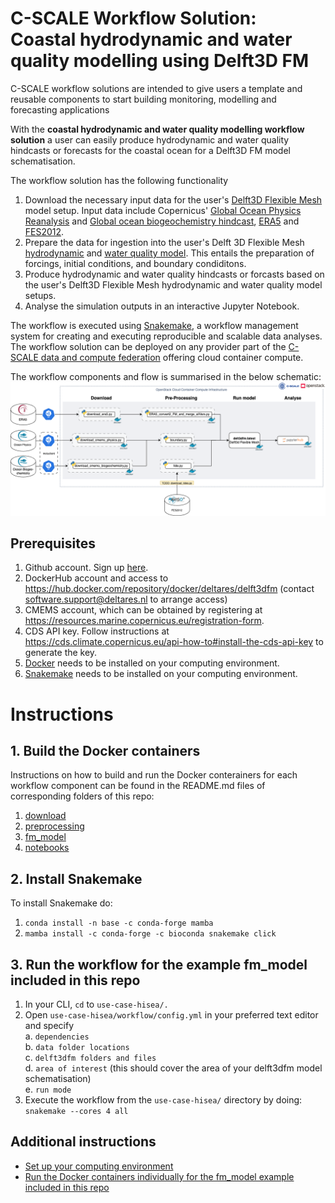 # C-SCALE Workflow Solution: Coastal hydrodynamic and water quality modelling using Delft3D FM

C-SCALE workflow solutions are intended to give users a template and reusable components to start building monitoring, modelling and forecasting applications

With the **coastal hydrodynamic and water quality modelling workflow solution** a user can easily produce hydrodynamic and water quality hindcasts or forecasts for the coastal ocean for a Delft3D FM model schematisation.

The workflow solution has the following functionality

1. Download the necessary input data for the user's [Delft3D Flexible Mesh](https://www.deltares.nl/en/software/delft3d-flexible-mesh-suite/) model setup. Input data include Copernicus' [Global Ocean Physics Reanalysis](https://resources.marine.copernicus.eu/product-download/GLOBAL_REANALYSIS_PHY_001_030) and [Global ocean biogeochemistry hindcast](https://resources.marine.copernicus.eu/product-download/GLOBAL_REANALYSIS_BIO_001_029), [ERA5](https://cds.climate.copernicus.eu/cdsapp#!/dataset/reanalysis-era5-single-levels?tab=form) and [FES2012](https://www.aviso.altimetry.fr/es/data/products/auxiliary-products/global-tide-fes/description-fes2012.html).
2. Prepare the data for ingestion into the user's Delft 3D Flexible Mesh [hydrodynamic](https://www.deltares.nl/en/software/module/d-flow-flexible-mesh/) and [water quality model](https://www.deltares.nl/en/software/module/d-water-quality/). This entails the preparation of forcings, initial conditions, and boundary condiditons.
3. Produce hydrodynamic and water quality hindcasts or forcasts based on the user's Delft3D Flexible Mesh hydrodynamic and water quality model setups.
4. Analyse the simulation outputs in an interactive Jupyter Notebook.

The workflow is executed using [Snakemake](https://snakemake.readthedocs.io/en/stable/index.html), a workflow management system for creating and executing reproducible and scalable data analyses. The workflow solution can be deployed on any provider part of the [C-SCALE data and compute federation](https://c-scale.eu/) offering cloud container compute.

The workflow components and flow is summarised in the below schematic:
![workflow](./img/workflow.png)

## Prerequisites
1. Github account. Sign up [here](https://github.com/signup).
2. DockerHub account and access to https://hub.docker.com/repository/docker/deltares/delft3dfm (contact software.support@deltares.nl to arrange access)
3. CMEMS account, which can be obtained by registering at <https://resources.marine.copernicus.eu/registration-form>.
4. CDS API key. Follow instructions at <https://cds.climate.copernicus.eu/api-how-to#install-the-cds-api-key> to generate the key.
5. [Docker](https://www.docker.com/) needs to be installed on your computing environment.
6. [Snakemake](https://snakemake.readthedocs.io/en/stable/index.html) needs to be installed on your computing environment.

# Instructions

## 1. Build the Docker containers
Instructions on how to build and run the Docker conterainers for each workflow component can be found in the README.md files of corresponding folders of this repo:

1. [download](https://github.com/c-scale-community/use-case-hisea/tree/main/scripts/download)
2. [preprocessing](https://github.com/c-scale-community/use-case-hisea/tree/main/scripts/preprocessing)
3. [fm_model](https://github.com/c-scale-community/use-case-hisea/tree/main/fm_model)
4. [notebooks](https://github.com/c-scale-community/use-case-hisea/tree/main/notebooks)

## 2. Install Snakemake
To install Snakemake do:

1. `conda install -n base -c conda-forge mamba` 
2. `mamba install -c conda-forge -c bioconda snakemake click`

## 3. Run the workflow for the example fm_model included in this repo
1. In your CLI, `cd` to `use-case-hisea/.`
2. Open `use-case-hisea/workflow/config.yml` in your preferred text editor and specify \
    a. `dependencies` \
    b. `data folder locations` \
    c. `delft3dfm folders and files` \
    d. `area of interest` (this should cover the area of your delft3dfm model schematisation) \
    e. `run mode` 
3. Execute the workflow from the `use-case-hisea/` directory by doing: `snakemake --cores 4 all`

## Additional instructions
* [Set up your computing environment](https://github.com/c-scale-community/use-case-hisea/blob/main/README-setup_compute.md)
* [Run the Docker containers individually for the fm_model example included in this repo](https://github.com/c-scale-community/use-case-hisea/blob/main/README_run_fm_model_example.md)
